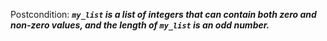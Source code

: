 Postcondition: ***`my_list` is a list of integers that can contain both zero and non-zero values, and the length of `my_list` is an odd number.***